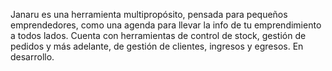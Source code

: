 Janaru es una herramienta multipropósito, pensada para pequeños emprendedores, como una agenda para llevar la info de tu emprendimiento a todos lados.
Cuenta con herramientas de control de stock, gestión de pedidos y más adelante, de gestión de clientes, ingresos y egresos.
En desarrollo.
